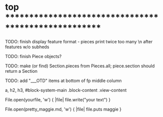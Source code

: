 # top ****************************************************

TODO: finish display feature format - pieces print twice
      too many \n after features w/o subheds

TODO: finish Piece objects?

TODO: make (or find) Section.pieces from Pieces.all; piece.section should return a Section

TODO: add "___OTD" items at bottom of fp middle column

a, h2, h3, #block-system-main .block-content .view-content

File.open(yourfile, 'w') { |file| file.write("your text") }

File.open(pretty_maggie.md, 'w') { |file| file.puts maggie }